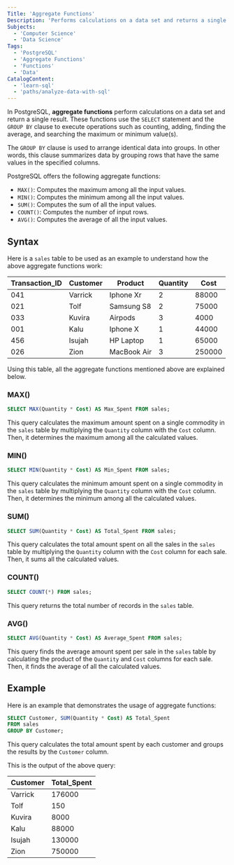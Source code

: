 ```yaml
---
Title: 'Aggregate Functions'
Description: 'Performs calculations on a data set and returns a single result.'
Subjects:
  - 'Computer Science'
  - 'Data Science'
Tags:
  - 'PostgreSQL'
  - 'Aggregate Functions'
  - 'Functions'
  - 'Data'
CatalogContent:
  - 'learn-sql'
  - 'paths/analyze-data-with-sql'
---
```


In PostgreSQL, **aggregate functions** perform calculations on a data set and return a single result. These functions use the `SELECT` statement and the `GROUP BY` clause to execute operations such as counting, adding, finding the average, and searching the maximum or minimum value(s).

The `GROUP BY` clause is used to arrange identical data into groups. In other words, this clause summarizes data by grouping rows that have the same values in the specified columns.

PostgreSQL offers the following aggregate functions:

- `MAX()`: Computes the maximum among all the input values.
- `MIN()`: Computes the minimum among all the input values.
- `SUM()`: Computes the sum of all the input values.
- `COUNT()`: Computes the number of input rows.
- `AVG()`: Computes the average of all the input values.

## Syntax

Here is a `sales` table to be used as an example to understand how the above aggregate functions work:

| Transaction_ID | Customer | Product     | Quantity | Cost   |
| -------------- | -------- | ----------- | -------- | ------ |
| 041            | Varrick  | Iphone Xr   | 2        | 88000  |
| 021            | Tolf     | Samsung S8  | 2        | 75000  |
| 033            | Kuvira   | Airpods     | 3        | 4000   |
| 001            | Kalu     | Iphone X    | 1        | 44000  |
| 456            | Isujah   | HP Laptop   | 1        | 65000  |
| 026            | Zion     | MacBook Air | 3        | 250000 |

Using this table, all the aggregate functions mentioned above are explained below.

### MAX()

```sql
SELECT MAX(Quantity * Cost) AS Max_Spent FROM sales;
```

This query calculates the maximum amount spent on a single commodity in the `sales` table by multiplying the `Quantity` column with the `Cost` column. Then, it determines the maximum among all the calculated values.

### MIN()

```sql
SELECT MIN(Quantity * Cost) AS Min_Spent FROM sales;
```

This query calculates the minimum amount spent on a single commodity in the `sales` table by multiplying the `Quantity` column with the `Cost` column. Then, it determines the minimum among all the calculated values.

### SUM()

```sql
SELECT SUM(Quantity * Cost) AS Total_Spent FROM sales;
```

This query calculates the total amount spent on all the sales in the `sales` table by multiplying the `Quantity` column with the `Cost` column for each sale. Then, it sums all the calculated values.

### COUNT()

```sql
SELECT COUNT(*) FROM sales;
```

This query returns the total number of records in the `sales` table.

### AVG()

```sql
SELECT AVG(Quantity * Cost) AS Average_Spent FROM sales;
```

This query finds the average amount spent per sale in the `sales` table by calculating the product of the `Quantity` and `Cost` columns for each sale. Then, it finds the average of all the calculated values.

## Example

Here is an example that demonstrates the usage of aggregate functions:

```sql
SELECT Customer, SUM(Quantity * Cost) AS Total_Spent
FROM sales
GROUP BY Customer;
```

This query calculates the total amount spent by each customer and groups the results by the `Customer` column.

This is the output of the above query:

| Customer | Total_Spent |
| -------- | ----------- |
| Varrick  | 176000      |
| Tolf     | 150         |
| Kuvira   | 8000        |
| Kalu     | 88000       |
| Isujah   | 130000      |
| Zion     | 750000      |
